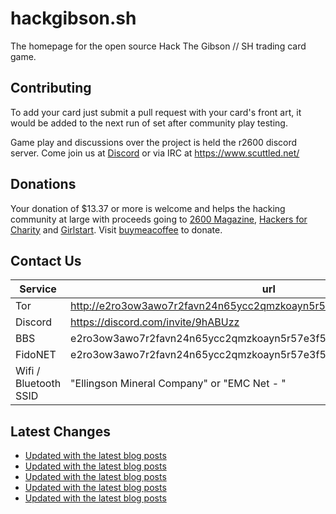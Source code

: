 # hackgibson.sh
The homepage for the open source Hack The Gibson // SH trading card game.


## Contributing

To add your card just submit a pull request with your card's front art, it would be added to the next run of set after community play testing.

Game play and discussions over the project is held the r2600 discord server. Come join us at [Discord](https://discord.com/invite/9hABUzz) or via IRC at https://www.scuttled.net/


## Donations

Your donation of $13.37 or more is welcome and helps the hacking community at large with proceeds going to [2600 Magazine](https://2600.com/), [Hackers for Charity](https://hackersforcharity.org) and [Girlstart](https://girlstart.org).  Visit [buymeacoffee](https://www.buymeacoffee.com/hackgibson.sh) to donate.


## Contact Us

Service | url
-|-
Tor | http://e2ro3ow3awo7r2favn24n65ycc2qmzkoayn5r57e3f56nvjwdcgg32ad.onion
Discord | https://discord.com/invite/9hABUzz
BBS | e2ro3ow3awo7r2favn24n65ycc2qmzkoayn5r57e3f56nvjwdcgg32ad.onion:23
FidoNET | e2ro3ow3awo7r2favn24n65ycc2qmzkoayn5r57e3f56nvjwdcgg32ad.onion:24554
Wifi / Bluetooth SSID | "Ellingson Mineral Company" or "EMC Net - <fidonet address>"

## Latest Changes
<!-- BLOG-POST-LIST:START -->
- [Updated with the latest blog posts](https://github.com/DFW2600/hackgibson.sh/commit/9e78ec67eec27105a230cbf8c793dfb0170cb74d)
- [Updated with the latest blog posts](https://github.com/DFW2600/hackgibson.sh/commit/408e0481cc00b9eb14f310378e0189c16c87283e)
- [Updated with the latest blog posts](https://github.com/DFW2600/hackgibson.sh/commit/0f8b7c2aaae8863fbdc58d91d7a68bf55bc9b49a)
- [Updated with the latest blog posts](https://github.com/DFW2600/hackgibson.sh/commit/3429def1aacb9de325778f637068948f0b12c55c)
- [Updated with the latest blog posts](https://github.com/DFW2600/hackgibson.sh/commit/9fc33b11e7bc301eb9e92a4a9dfbe1dedef9a6ee)
<!-- BLOG-POST-LIST:END -->
